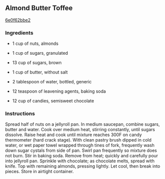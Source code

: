 ## Almond Butter Toffee

[6e0f62bbe2](http://www.food.com/recipe/almond-butter-toffee-180659)

### Ingredients

 - 1 cup of nuts, almonds

 - 1 cup of sugars, granulated

 - 13 cup of sugars, brown

 - 1 cup of butter, without salt

 - 2 tablespoon of water, bottled, generic

 - 12 teaspoon of leavening agents, baking soda

 - 12 cup of candies, semisweet chocolate

### Instructions

Spread half of nuts on a jellyroll pan. In medium saucepan, combine sugars, butter and water. Cook over medium heat, stirring constantly, until sugars dissolve. Raise heat and cook until mixture reaches 300F on candy thermometer (hard crack stage). With clean pastry brush dipped in cold water, or wet paper towel wrapped through tines of fork, frequently wash down sugar cystals from side of pan. Swirl pan frequently so mixture does not burn. Stir in baking soda. Remove from heat; quickly and carefully pour into jellyroll pan. Sprinkle with chocolate; as chocolate melts, spread with knife. Top with remaining almonds, pressing lightly. Let cool, then break into pieces. Store in airtight container.